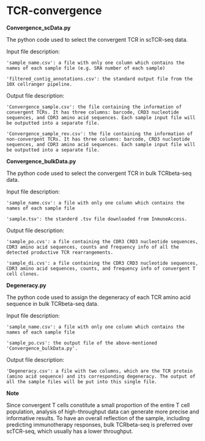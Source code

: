 # TCR-convergence

**Convergence_scData.py**

The python code used to select the convergent TCR in scTCR-seq data.

  Input file description: 
  
    'sample_name.csv': a file with only one column which contains the names of each sample file (e.g. SRA number of each sample)
    
    'filtered_contig_annotations.csv': the standard output file from the 10X cellranger pipeline.

  Output file description: 
  
    'Convergence_sample.csv': the file containing the information of convergent TCRs. It has three columns: barcode, CRD3 nucleotide sequences, and CDR3 amino acid sequences. Each sample input file will be outputted into a separate file.
    
    'Convergence_sample_rev.csv': the file containing the information of non-convergent TCRs. It has three columns: barcode, CRD3 nucleotide sequences, and CDR3 amino acid sequences. Each sample input file will be outputted into a separate file.

**Convergence_bulkData.py**

The python code used to select the convergent TCR in bulk TCRbeta-seq data.

  Input file description: 
  
    'sample_name.csv': a file with only one column which contains the names of each sample file
    
    'sample.tsv': the standerd .tsv file downloaded from InmuneAccess.
   
  Output file description: 
  
    'sample_po.cvs': a file containing the CDR3 CRD3 nucleotide sequences, CDR3 amino acid sequences, counts and frequency info of all the detected productive TCR rearrangements.
    
    'sample_di.cvs': a file containing the CDR3 CRD3 nucleotide sequences, CDR3 amino acid sequences, counts, and frequency info of convergent T cell clones.
    
**Degeneracy.py**

The python code used to assign the degeneracy of each TCR amino acid sequence in bulk TCRbeta-seq data.

  Input file description:

    'sample_name.csv': a file with only one column which contains the names of each sample file
    
    'sample_po.cvs': the output file of the above-mentioned 'Convergence_bulkData.py'.
  
  Output file description: 
  
    'Degeneracy.csv': a file with two columns, which are the TCR protein (amino acid sequence) and its corresponding degeneracy. The output of all the sample files will be put into this single file.

**Note**

Since convergent T cells constitute a small proportion of the entire T cell population, analysis of high-throughput data can generate more precise and informative results. To have an overall reflection of the sample, including predicting immunotherapy responses, bulk TCRbeta-seq is preferred over scTCR-seq, which usually has a lower throughput.



